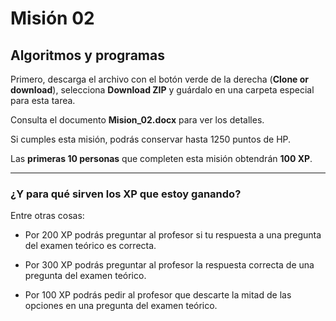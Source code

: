 # Misión 02

## Algoritmos y programas

Primero, descarga el archivo con el botón verde de la derecha (**Clone or download**), selecciona **Download ZIP** y guárdalo en una carpeta especial para esta tarea.

Consulta el documento **Mision_02.docx** para ver los detalles.

Si cumples esta misión, podrás conservar hasta 1250 puntos de HP.

Las **primeras 10 personas** que completen esta misión obtendrán **100 XP**.

***

### ¿Y para qué sirven los XP que estoy ganando?

Entre otras cosas:

- Por 200 XP podrás preguntar al profesor si tu respuesta a una pregunta del examen teórico es correcta.

- Por 300 XP podrás preguntar al profesor la respuesta correcta de una pregunta del examen teórico.

- Por 100 XP podrás pedir al profesor que descarte la mitad de las opciones en una pregunta del examen teórico.
